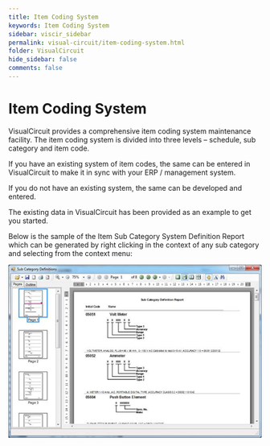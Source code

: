 ```yaml
---
title: Item Coding System
keywords: Item Coding System
sidebar: viscir_sidebar
permalink: visual-circuit/item-coding-system.html
folder: VisualCircuit
hide_sidebar: false
comments: false
---
```


# Item Coding System



VisualCircuit provides a comprehensive item coding system maintenance facility. The item coding system is divided into three levels – schedule, sub category and item code.

If you have an existing system of item codes, the same can be entered in VisualCircuit to make it in sync with your ERP / management system.

If you do not have an existing system, the same can be developed and entered.

The existing data in VisualCircuit has been provided as an example to get you started.

Below is the sample of the Item Sub Category System Definition Report which can be generated by right clicking in the context of any sub category and selecting from the context menu:

![](/images/item-coding-system.png)



